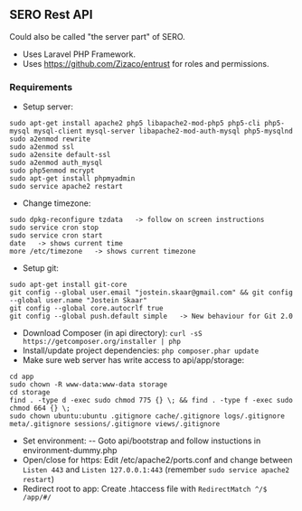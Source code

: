 ## SERO Rest API

Could also be called "the server part" of SERO.

- Uses Laravel PHP Framework.
- Uses https://github.com/Zizaco/entrust for roles and permissions.

### Requirements
- Setup server:
```
sudo apt-get install apache2 php5 libapache2-mod-php5 php5-cli php5-mysql mysql-client mysql-server libapache2-mod-auth-mysql php5-mysqlnd
sudo a2enmod rewrite
sudo a2enmod ssl
sudo a2ensite default-ssl
sudo a2enmod auth_mysql
sudo php5enmod mcrypt 
sudo apt-get install phpmyadmin
sudo service apache2 restart
```
- Change timezone:
```
sudo dpkg-reconfigure tzdata   -> follow on screen instructions
sudo service cron stop
sudo service cron start
date   -> shows current time
more /etc/timezone   -> shows current timezone
```
- Setup git:
```
sudo apt-get install git-core
git config --global user.email "jostein.skaar@gmail.com" && git config --global user.name "Jostein Skaar"
git config --global core.autocrlf true
git config --global push.default simple   -> New behaviour for Git 2.0
```
- Download Composer (in api directory): `curl -sS https://getcomposer.org/installer | php`
- Install/update project dependencies: `php composer.phar update`
- Make sure web server has write access to api/app/storage: 
```
cd app
sudo chown -R www-data:www-data storage
cd storage
find . -type d -exec sudo chmod 775 {} \; && find . -type f -exec sudo chmod 664 {} \;
sudo chown ubuntu:ubuntu .gitignore cache/.gitignore logs/.gitignore meta/.gitignore sessions/.gitignore views/.gitignore
```
- Set environment:
-- Goto api/bootstrap and follow instuctions in environment-dummy.php
- Open/close for https: Edit /etc/apache2/ports.conf and change between `Listen 443` and `Listen 127.0.0.1:443` (remember `sudo service apache2 restart`)
- Redirect root to app: Create .htaccess file with `RedirectMatch ^/$ /app/#/`


